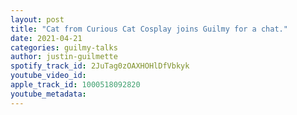 ```yaml
---
layout: post
title: "Cat from Curious Cat Cosplay joins Guilmy for a chat."
date: 2021-04-21
categories: guilmy-talks
author: justin-guilmette
spotify_track_id: 2JuTag0zOAXHOHlDfVbkyk
youtube_video_id: 
apple_track_id: 1000518092820
youtube_metadata: 
---
```

